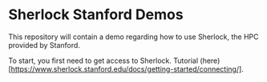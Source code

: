 # Sherlock Stanford Demos

This repository will contain a demo regarding how to use Sherlock, the HPC provided by Stanford. 

To start, you first need to get access to Sherlock. Tutorial (here)[https://www.sherlock.stanford.edu/docs/getting-started/connecting/].


